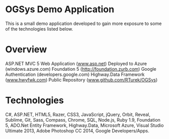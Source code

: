 OGSys Demo Application
=====
This is a small demo application developed to gain more exposure to some of the technologies listed below.

Overview
=====
ASP.NET MVC 5 Web Application (www.asp.net)
Deployed to Azure (windows.azure.com)
Foundation 5 (http://foundation.zurb.com)
Google Authentication (developers.google.com)
Highway.Data Framework (www.hwyfwk.com)
Public Repository (www.github.com/RTurek/OGSys)

Technologies
=====
C#, ASP.NET, HTML5, Razer, CSS3, JavaScript, jQuery, Orbit, Reveal, Sublime, Git, Sass, Compass, Chrome, SQL, Node.js, Ruby 1.9, Foundation 5, ADO.Net Entity Framework, Highway.Data, Microsoft Azure, Visual Studio Ultimate 2013, Adobe Photoshop CC 2014, Google Developers/Apps.
